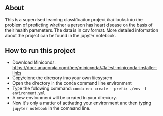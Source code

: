 ## About

This is a supervised learning classification project that looks into the problem of predicting whether a person has heart
disease on the basis of their health parameters. The data is in csv format. More detailed information about the project can
be found in the jupyter notebook.

## How to run this project

* Download Miniconda: https://docs.anaconda.com/free/miniconda/#latest-miniconda-installer-links
* Copy/clone the directory into your own filesystem
* Open the directory in the conda command line environment
* Type the following command: `conda env create --prefix ./env -f environment.yml`
* A new environment will be created in your directory.
* Now it's only a matter of activating your environment and then typing `jupyter notebook` in the command line.

